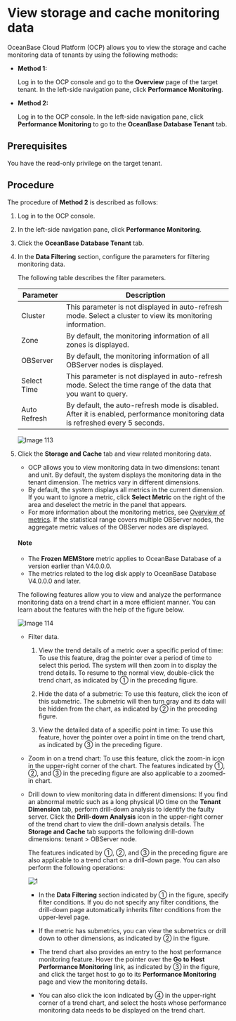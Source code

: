 # View storage and cache monitoring data

OceanBase Cloud Platform (OCP) allows you to view the storage and cache monitoring data of tenants by using the following methods:

* **Method 1:**

   Log in to the OCP console and go to the **Overview** page of the target tenant. In the left-side navigation pane, click **Performance Monitoring**.

* **Method 2:**

   Log in to the OCP console. In the left-side navigation pane, click **Performance Monitoring** to go to the **OceanBase Database Tenant** tab.

## Prerequisites

You have the read-only privilege on the target tenant.

## Procedure

The procedure of **Method 2** is described as follows:

1. Log in to the OCP console.

2. In the left-side navigation pane, click **Performance Monitoring**.

3. Click the **OceanBase Database Tenant** tab.

4. In the **Data Filtering** section, configure the parameters for filtering monitoring data.

   The following table describes the filter parameters.

   |     Parameter  |  Description  |
   |---------------|---------|
   | Cluster | This parameter is not displayed in auto-refresh mode. Select a cluster to view its monitoring information.  |
   | Zone | By default, the monitoring information of all zones is displayed. |
   | OBServer | By default, the monitoring information of all OBServer nodes is displayed. |
   | Select Time | This parameter is not displayed in auto-refresh mode. Select the time range of the data that you want to query.  |
   | Auto Refresh | By default, the auto-refresh mode is disabled. After it is enabled, performance monitoring data is refreshed every 5 seconds. |
  
   ![Image 113](https://obbusiness-private.oss-cn-shanghai.aliyuncs.com/doc/img/ocp/420/%E7%A7%9F%E6%88%B7%E7%9B%91%E6%8E%A7-1.png)
  
5. Click the **Storage and Cache** tab and view related monitoring data.

   * OCP allows you to view monitoring data in two dimensions: tenant and unit. By default, the system displays the monitoring data in the tenant dimension. The metrics vary in different dimensions.
   * By default, the system displays all metrics in the current dimension. If you want to ignore a metric, click **Select Metric** on the right of the area and deselect the metric in the panel that appears.
   * For more information about the monitoring metrics, see [Overview of metrics](../../1900.reference-guide/300.monitoring-indicator-reference/100.overview-of-metrics.md). If the statistical range covers multiple OBServer nodes, the aggregate metric values of the OBServer nodes are displayed.

   <main id="notice" type='notice'>
   <h4>Note</h4>
   <p>
   <ul><li>The <b>Frozen MEMStore</b> metric applies to OceanBase Database of a version earlier than V4.0.0.0. </li>
   <li>The metrics related to the log disk apply to OceanBase Database V4.0.0.0 and later. </li></ul>
   </p>
   </main>

    The following features allow you to view and analyze the performance monitoring data on a trend chart in a more efficient manner. You can learn about the features with the help of the figure below.

   ![Image 114](https://obbusiness-private.oss-cn-shanghai.aliyuncs.com/doc/img/ocp/420/%E8%AF%8A%E6%96%AD%E7%9B%91%E6%8E%A7-1.png)

   * Filter data.

     1. View the trend details of a metric over a specific period of time: To use this feature, drag the pointer over a period of time to select this period. The system will then zoom in to display the trend details. To resume to the normal view, double-click the trend chart, as indicated by ① in the preceding figure.

     2. Hide the data of a submetric: To use this feature, click the icon of this submetric. The submetric will then turn gray and its data will be hidden from the chart, as indicated by ② in the preceding figure.

     3. View the detailed data of a specific point in time: To use this feature, hover the pointer over a point in time on the trend chart, as indicated by ③ in the preceding figure.

   * Zoom in on a trend chart: To use this feature, click the zoom-in icon in the upper-right corner of the chart. The features indicated by ①, ②, and ③ in the preceding figure are also applicable to a zoomed-in chart.

   * Drill down to view monitoring data in different dimensions: If you find an abnormal metric such as a long physical I/O time on the **Tenant Dimension** tab, perform drill-down analysis to identify the faulty server. Click the **Drill-down Analysis** icon in the upper-right corner of the trend chart to view the drill-down analysis details. The **Storage and Cache** tab supports the following drill-down dimensions: tenant > OBServer node.

       The features indicated by ①, ②, and ③ in the preceding figure are also applicable to a trend chart on a drill-down page. You can also perform the following operations:

       ![1](https://obbusiness-private.oss-cn-shanghai.aliyuncs.com/doc/img/ocp/420/%E8%AF%8A%E6%96%AD%E4%B8%8B%E9%92%BB-1.png)

       * In the **Data Filtering** section indicated by ① in the figure, specify filter conditions. If you do not specify any filter conditions, the drill-down page automatically inherits filter conditions from the upper-level page.

       * If the metric has submetrics, you can view the submetrics or drill down to other dimensions, as indicated by ② in the figure.

       * The trend chart also provides an entry to the host performance monitoring feature. Hover the pointer over the **Go to Host Performance Monitoring** link, as indicated by ③ in the figure, and click the target host to go to its **Performance Monitoring** page and view the monitoring details.

       * You can also click the icon indicated by ④ in the upper-right corner of a trend chart, and select the hosts whose performance monitoring data needs to be displayed on the trend chart.
